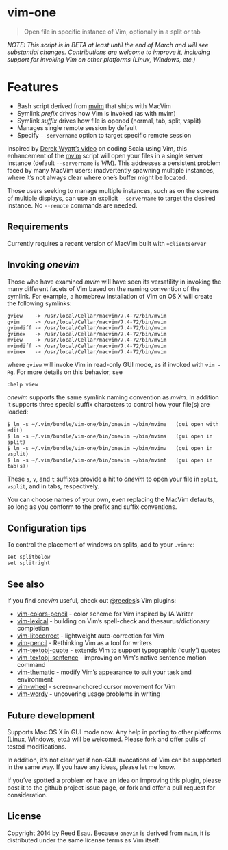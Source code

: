 # vim-one

> Open file in specific instance of Vim, optionally in a split or tab

_NOTE: This script is in BETA at least until the end of March and will see
substantial changes. Contributions are welcome to improve it, including
support for invoking Vim on other platforms (Linux, Windows, etc.)_

# Features

* Bash script derived from [mvim][mv] that ships with MacVim
* Symlink _prefix_ drives how Vim is invoked (as with mvim)
* Symlink _suffix_ drives how file is opened (normal, tab, split, vsplit)
* Manages single remote session by default
* Specify `--servername` option to target specific remote session

Inspired by [Derek Wyatt’s video][dw] on coding Scala using Vim, this
enhancement of the [mvim][mv] script will open your files in a single
server instance (default `--servername` is _VIM_). This addresses
a persistent problem faced by many MacVim users: inadvertently spawning
multiple instances, where it’s not always clear where one’s buffer might
be located.

Those users seeking to manage multiple instances, such as on the screens
of multiple displays, can use an explicit `--servername` to target the
desired instance. No `--remote` commands are needed.

[mv]: https://github.com/b4winckler/macvim/blob/master/src/MacVim/mvim
[dw]: http://derekwyatt.org/2013/12/31/coding-scala-with-vim.html

## Requirements

Currently requires a recent version of MacVim built with `+clientserver`

## Invoking _onevim_

Those who have examined _mvim_ will have seen its versatility in invoking
the many different facets of Vim based on the naming convention of the
symlink. For example, a homebrew installation of Vim on OS X will create
the following symlinks:

```
gview    -> /usr/local/Cellar/macvim/7.4-72/bin/mvim
gvim     -> /usr/local/Cellar/macvim/7.4-72/bin/mvim
gvimdiff -> /usr/local/Cellar/macvim/7.4-72/bin/mvim
gvimex   -> /usr/local/Cellar/macvim/7.4-72/bin/mvim
mview    -> /usr/local/Cellar/macvim/7.4-72/bin/mvim
mvimdiff -> /usr/local/Cellar/macvim/7.4-72/bin/mvim
mvimex   -> /usr/local/Cellar/macvim/7.4-72/bin/mvim
```

where `gview` will invoke Vim in read-only GUI mode, as if invoked with
`vim -Rg`. For more details on this behavior, see

```
:help view
```

_onevim_ supports the same symlink naming convention as _mvim_. In
addition it supports three special suffix characters to control how your
file(s) are loaded:

```
$ ln -s ~/.vim/bundle/vim-one/bin/onevim ~/bin/mvime   (gui open with edit)
$ ln -s ~/.vim/bundle/vim-one/bin/onevim ~/bin/mvims   (gui open in split)
$ ln -s ~/.vim/bundle/vim-one/bin/onevim ~/bin/mvimv   (gui open in vsplit)
$ ln -s ~/.vim/bundle/vim-one/bin/onevim ~/bin/mvimt   (gui open in tab(s))
```

These `s`, `v`, and `t` suffixes provide a hit to _onevim_ to open your
file in `split`, `vsplit`, and in tabs, respectively. 

You can choose names of your own, even replacing the MacVim defaults, so
long as you conform to the prefix and suffix conventions.

## Configuration tips

To control the placement of windows on splits, add to your `.vimrc`:

```
set splitbelow
set splitright
```

## See also

If you find _onevim_ useful, check out [@reedes][re]’s Vim plugins:

* [vim-colors-pencil][cp] - color scheme for Vim inspired by IA Writer
* [vim-lexical][lx] - building on Vim’s spell-check and thesaurus/dictionary completion
* [vim-litecorrect][lc] - lightweight auto-correction for Vim
* [vim-pencil][pn] - Rethinking Vim as a tool for writers
* [vim-textobj-quote][qu] - extends Vim to support typographic (‘curly’) quotes
* [vim-textobj-sentence][ts] - improving on Vim's native sentence motion command
* [vim-thematic][th] - modify Vim’s appearance to suit your task and environment 
* [vim-wheel][wh] - screen-anchored cursor movement for Vim
* [vim-wordy][wo] - uncovering usage problems in writing 

[re]: http://github.com/reedes
[cp]: http://github.com/reedes/vim-colors-pencil
[pn]: http://github.com/reedes/vim-pencil
[lx]: http://github.com/reedes/vim-lexical
[lc]: http://github.com/reedes/vim-litecorrect
[qu]: http://github.com/reedes/vim-textobj-quote
[ts]: http://github.com/reedes/vim-textobj-sentence
[th]: http://github.com/reedes/vim-thematic
[wo]: http://github.com/reedes/vim-wordy
[wh]: http://github.com/reedes/vim-wheel

## Future development

Supports Mac OS X in GUI mode now. Any help in porting to other platforms
(Linux, Windows, etc.) will be welcomed. Please fork and offer pulls of
tested modifications. 

In addition, it’s not clear yet if non-GUI invocations of Vim can be
supported in the same way. If you have any ideas, please let me know.

If you’ve spotted a problem or have an idea on improving this plugin,
please post it to the github project issue page, or fork and offer a
pull request for consideration.

## License

Copyright 2014 by Reed Esau. Because `onevim` is derived from `mvim`, it
is distributed under the same license terms as Vim itself.
